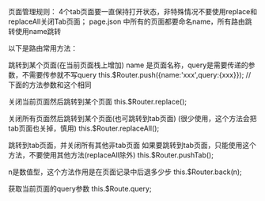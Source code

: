 			
页面管理规则：
4个tab页面要一直保持打开状态，非特殊情况不要使用replace和replaceAll关闭Tab页面；
page.json 中所有的页面都要命名name，所有路由跳转使用name跳转

以下是路由常用方法：

跳转到某个页面(在当前页面栈上增加) name 是页面名称，query是需要传递的参数，不需要传参就不写query
this.$Router.push({name:'xxx',query:{xxx}}); //下面的方法参数和这个相同

关闭当前页面然后跳转到某个页面
this.$Router.replace();

关闭所有页面然后跳转到某个页面(也可跳转到tab页面)   (很少使用，这个方法会把tab页面也关掉，慎用)
this.$Router.replaceAll();

跳转到tab页面，并关闭所有其他非tab页面  如果要跳转到tab页面，只能使用这个方法，不要使用其他方法(replaceAll除外)
this.$Router.pushTab();

n是数值型，这个方法作用是在页面记录中后退多少步
this.$Router.back(n);

获取当前页面的query参数
this.$Route.query;
			